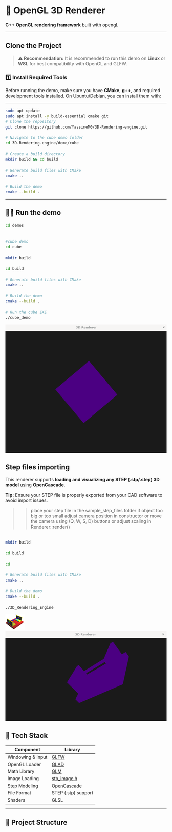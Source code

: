 # 🧭 OpenGL 3D Renderer 

**C++ OpenGL rendering framework** built with opengl.

---

## Clone the Project

> **⚠️ Recommendation:** It is recommended to run this demo on **Linux** or **WSL** for best compatibility with OpenGL and GLFW.

### 1️⃣ Install Required Tools

Before running the demo, make sure you have **CMake**, **g++**, and required development tools installed. On Ubuntu/Debian, you can install them with:

---

```bash
sudo apt update
sudo apt install -y build-essential cmake git
# Clone the repository
git clone https://github.com/YassineM0/3D-Rendering-engine.git

# Navigate to the cube demo folder
cd 3D-Rendering-engine/demo/cube

# Create a build directory
mkdir build && cd build

# Generate build files with CMake
cmake ..

# Build the demo
cmake --build .

```

---

## 🏃‍♂️ Run the demo

```bash
cd demos


#cube demo
cd cube

mkdir build

cd build

# Generate build files with CMake
cmake ..

# Build the demo
cmake --build .

# Run the cube EXE
./cube_demo


```

![Cube Demo Screenshot](assets/cube_demo.png)

## Step files importing

This renderer supports **loading and visualizing any STEP (.stp/.step) 3D model** using **OpenCascade**.  

**Tip:** Ensure your STEP file is properly exported from your CAD software to avoid import issues.
>> place your step file in the sample_step_files folder
>> if object too big or too small adjust camera position in constructor or move the camera using (Q, W, S, D) buttons or adjust scaling in Renderer::render()

```bash

mkdir build

cd build

cd

# Generate build files with CMake
cmake ..

# Build the demo
cmake --build .

./3D_Rendering_Engine

```

![step Demo Screenshot](assets/as1-ac-214-sm.png)
![step Demo Screenshot](assets/step_demo.png)


## 🧰 Tech Stack

| Component | Library |
|------------|----------|
| Windowing & Input | [GLFW](https://www.glfw.org/) |
| OpenGL Loader | [GLAD](https://glad.dav1d.de/) |
| Math Library | [GLM](https://github.com/g-truc/glm) |
| Image Loading | [stb_image.h](https://github.com/nothings/stb) |
| Step Modeling | [OpenCascade](https://dev.opencascade.org/release) |
| File Format | STEP (.stp) support |
| Shaders | GLSL |

---

## 🧠 Project Structure

